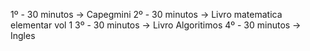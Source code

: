 
1º - 30 minutos -> Capegmini 
2º - 30 minutos -> Livro matematica elementar vol 1
3º - 30 minutos -> Livro Algoritimos
4º - 30 minutos -> Ingles